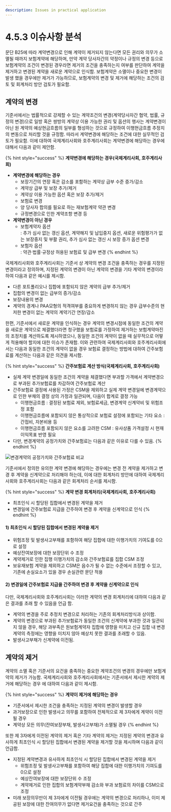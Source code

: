 ```yaml
---
description: Issues in practical application
---
```


# 4.5.3 이슈사항 분석

문단 B25에 따라 계약변경으로 인해 계약이 제거되지 않는다면 모든 권리와 의무가 소멸될 때까지 보험계약에 해당하며, 만약 계약 당사자간의 약정이나 규정의 변경 등으로 보험계약의 조건이 변경된 경우라면 제거의 조건을 충족하는지 여부를 판단하여 계약을 제거하고 변경된 계약을 새로운 계약으로 인식함. 보험계약은 소멸이나 중요한 변경이 발생 했을 경우에만 제거가 가능하므로, 보험계약의 변경 및 제거에 해당하는 조건의 검토 및 회계처리 방안 검토가 필요함.    &#x20;

## 계약의 변경&#x20;

기준서에서는 법률적으로 강제할 수 있는 계약조건의 변경(계약당사자간 협약, 법률, 규정의 변경)으로 일방 혹은 쌍방의 계약상 이용 가능한 권리 및 옵션의 행사는 계약변경이 아닌 원 계약의 예상현금흐름의 일부를 형성하는 것으로 규정하여 이행현금흐름 추정치의 변동으로 처리할 것을 규정함. 따라서 계약변경에 해당하는 조건에 대한 실무적인 검토가 필요함. 이에 대하여 국제계리사회와 호주계리사회는 계약변경에 해당하는 경우에 대해서 다음과 같이 제안함.  &#x20;

{% hint style="success" %}
**계약변경에 해당하는 경우(국제계리사회, 호주계리사회)**

* **계약변경에 해당하는 경우**
  * 보장기간의 연장 혹은 감소를 포함하는 계약상 급부 수준 증가/감소&#x20;
  * 계약상 급부 및 보장 추가/제거
  * 계약상 이용 가능한 옵션 혹은 보장 추가/제거
  * 보험료 변경&#x20;
  * 양 당사자 합의를 필요로 하는 재보험계약 약관 변경&#x20;
  * 규정변경으로 인한 계약조항 변경 등
* **계약변경이 아닌 경우**&#x20;
  * 보험계약자 옵션\
    : 추가 심사 없는 갱신 옵션, 계약해지 및 납입중지 옵션, 새로운 위험평가가 없는 보장중지 및 부활 권리, 추가 심사 없는 갱신 시 보장 증가 옵션 변경
  * 보험자 옵션\
    :  약관·법률·규정상 허용된 보험료 및 급부 변경  &#x20;
{% endhint %}

국제계리사회와 호주계리사회는 기준서 상 계약의 변경 조건을 충족하는 경우를 지정된 변경이라고 정의하며, 지정된 계약의 변경이 아닌 계약의 변경을 기타 계약의 변경이라 하여 다음과 같은 예시를 제시함.&#x20;

* 다른 포트폴리오나 집합에 포함되지 않은 계약의 급부 추가/제거&#x20;
* 집합의 변경이 없는 급부의 증가/감소
* 보장내용의 변경&#x20;
* 계약의 경계나 PAA모형의 적격여부를 중요하게 변경하지 않는 경우 급부수준의 현저한 변경이 없는 계약의 계약기간 연장/감소&#x20;

한편, 기준서에서 새로운 계약을 인식하는 경우 계약의 변경시점에 동일한 조건의 계약을 새로운 계약으로 체결했더라면 청구했을 보험료를 가정하여 제거하는 보험계약마진의 조정치를 계산하도록 제시하였으나, 동일한 조건의 계약이 없을 때 실무적으로 어떻게 적용해야 할지에 대한 이슈가 존재함. 이와 관련하여 국제계리사회와 호주계리사회에서는 다음과 동일한 조건의 계약이 없을 경우 보험료 결정하는 방법에 대하여 간주보험료를 계산하는 다음과 같은 의견을 제시함.  &#x20;

{% hint style="success" %}
**간주보험료 계산 방식(국제계리사회, 호주계리사회)**

* 실제 계약 변경일에 동일한 조건의 계약을 체결했다면 부과할 가격에서 계약변경으로 부과된 추가보험료를 차감하여 간주보험료 계산  &#x20;
* 간주보험료 결정에 사용된 가정은 CSM을 제외하고 실제 계약 변경일에 변경계약으로 인한 부채의 결정 상의 가정과 일관되며, 다음이 합계로 결정 가능&#x20;
  * 이행현금흐름    : 결정된 보험료 제외, 보험료세금, 변경계약 신계약비 및 위험조정 포함&#x20;
  * 이행현금흐름에 포함되지 않은 통상적으로 보험료 설정에 포함되는 기타 요소    : 간접비, 자본비용 등&#x20;
  * 이행현금흐름 포함되지 않은 요소를 고려한 CSM&#x20;    : 유사상품 가격설정 시 현재 이익목표 반영 필요&#x20;
* 다만, 변경계약의 공정가치와 간주보험료는 다음과 같은 이유로 다를 수 있음.
{% endhint %}

![변경계약의 공정가치와 간주보험료 비교 ](../../.gitbook/assets/표4-41.png)

기준서에서 정의한 유의한 계약 변경에 해당하는 경우에는 변경 전 계약을 제거하고 변경 후 계약을 신계약으로 처리해야 하는데, 이에 대한 회계처리 방안에 대하여 국제계리사회와 호주계리사회는 다음과 같은 회계처리 순서를 제시함.&#x20;

{% hint style="success" %}
**계약 변경 회계처리(국제계리사회, 호주계리사회)**&#x20;

* 최초인식 시 할당된 집합에서 변경된 계약을 제거
* 변경일에 간주보험료 지급을 간주하여 변경 후 계약을 신계약으로 인식&#x20;
{% endhint %}

#### &#xD;1\) 최초인식 시 할당된 집합에서 변경된 계약을 제거  &#xD;

* 위험조정 및 발생사고부채를 포함하여 해당 집합에 대한 이행가치의 기여도를 0으로 설정&#x20;
* 예상잔여보장에 대한 보장단위 수 조정
* 계약제거로 인한 집행 이행가치의 감소와 간주보험료를 집합 CSM 조정&#x20;
* 보유재보험 계약을 제외하고 CSM은 음수가 될 수 없는 수준에서 조정할 수 있고, 기존에 손실요소가 있을 경우 손실관련 문단 적용 &#x20;

#### 2) 변경일에 간주보험료 지급을 간주하여 변경 후 계약을 신계약으로 인식 &#xD;

다만, 국제계리사회와 호주계리사회는 이러한 계약의 변경 회계처리에 대하여 다음과 같은 결과를 초래 할 수 있음을 언급 함.&#x20;

* 계약의 변경을 주로 추정치 변경으로 처리하는 기존의 회계처리방식과 상이함.
* 계약의 변경으로 부과된 추가보험료가 동일한 조건의 신계약에 부과한 것과 일관되지 않을 경우, 해당 과부족은 원보험계약자 집합에 영향을 미치고 신규 집합 내 변경계약의 측정에는 영향을 미치지 않아 예상치 못한 결과를 초래할 수 있음.
* 발생사고부채가 신계약에 이전됨. &#x20;

## 계약의 제거&#x20;

계약의 소멸 혹은 기준서의 요건을 충족하는 중요한 계약조건의 변경의 경우에만 보험계약의 제거가 가능함. 국제계리사회와 호주계리사회에서는 기준서에서 제시한 계약의 제거에 해당하는 경우 에 대하여 다음과 같이 제시함.

{% hint style="success" %}
**계약이 제거에 해당하는 경우**&#x20;

* 기준서에서 제시한 조건을 충족하는 지정된 계약의 변경이 발생할 경우&#x20;
* 과거보장으로 인한 발생사고 의무를 포함하여 전체적으로 제 3자에게 계약이 이전될 경우&#x20;
* 계약상 모든 의무(잔여보장부채, 발생사고부채)가 소멸될 경우&#x20;
{% endhint %}

또한 제 3자에게 이전된 계약의 제거 혹은 기타 계약의 제거는 지정된 계약의 변경과 유사하게 최초인식 시 할당된 집합에서 변경된 계약을 제거할 것을 제시하며 다음과 같이 언급함.&#x20;

* 지정된 계약변경과 유사하게 최초인식 시 할당된 집합에서 변경된 계약을 제거
  * 위험조정 및 발생사고부채를 포함하여 해당 집합에 대한 이행가치의 기여도를 0으로 설정
  * 예상잔여보장에 대한 보장단위 수 조정
  * 계약제거로 인한 집합의 보험계약부채 감소와 부과 보험료의 차이를 CSM으로 조정&#x20;
* 미래 보장의무만이 제 3자에게 이전될 경우에는 계약의 변경으로 처리하나, 이미 제공된 보장에 대한 잔여의무가 없다면 제거요건을 충족하는 것으로 간주   &#x20;
